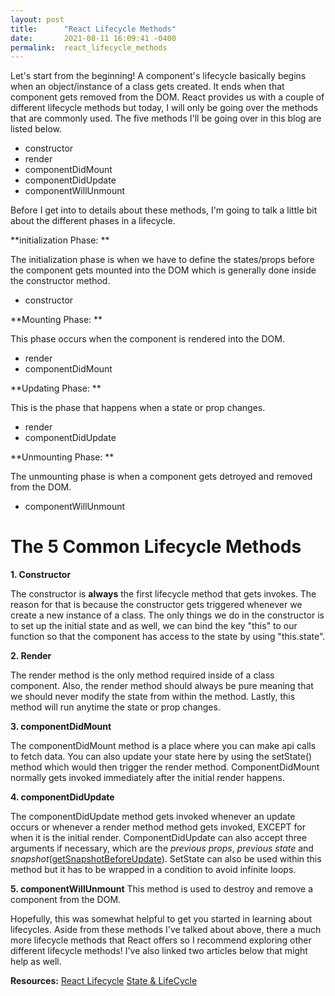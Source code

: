 ```yaml
---
layout: post
title:      "React Lifecycle Methods"
date:       2021-08-11 16:09:41 -0400
permalink:  react_lifecycle_methods
---
```



Let's start from the beginning!  A component's lifecycle basically begins when an object/instance of a class gets created. It ends when that component gets removed from the DOM. React provides us with a couple of different lifecycle methods but today, I will only be going over the methods that are commonly used. The five methods I'll be going over in this blog are listed below. 

* constructor 
* render
* componentDidMount
* componentDidUpdate
* componentWillUnmount
 
Before I get into to details about these methods, I'm going to talk a little bit about the different phases in a lifecycle. 

**initialization Phase: **

The initialization phase is when we have to define the states/props before the component gets mounted into the DOM which is generally done inside the constructor method.
* constructor

**Mounting Phase: **

This phase occurs when the component is rendered into the DOM.
* render
* componentDidMount

**Updating Phase: **

This is the phase that happens when a state or prop changes.
* render
* componentDidUpdate

**Unmounting Phase: **

The unmounting phase is when a component gets detroyed and removed from the DOM. 
* componentWillUnmount



# The 5 Common Lifecycle Methods
**1. Constructor**

The constructor is **always** the first lifecycle method that gets invokes. The reason for that is because the constructor gets triggered whenever we create a new instance of a class. The only things we do in the constructor is to set up the initial state and as well, we can bind the key "this" to our function so that the component has access to the state by using "this.state". 

**2. Render**

The render method is the only method required inside of a class component. Also, the render method should always be pure meaning that we should never modify the state from within the method. Lastly, this method will run anytime the state or prop changes. 

**3. componentDidMount**

The componentDidMount method is a place where you can make api calls to fetch data. You can also update your state here by using the setState() method which would then trigger the render method. ComponentDidMount normally gets invoked immediately after the initial render happens. 

**4. componentDidUpdate**

The componentDidUpdate method gets invoked whenever an update occurs or whenever a render method method gets invoked, EXCEPT for when it is the initial render. ComponentDidUpdate can also accept three arguments if necessary, which are the *previous props*, *previous state* and *snapshot*([getSnapshotBeforeUpdate](https://reactjs.org/docs/react-component.html#getsnapshotbeforeupdate)). SetState can also be used within this method but it has to be wrapped in a condition to avoid infinite loops. 

**5. componentWillUnmount**
This method is used to destroy and remove a component from the DOM.


Hopefully, this was somewhat helpful to get you started in learning about lifecycles. Aside from these methods I've talked about above, there a much more lifecycle methods that React offers so I recommend exploring other different lifecycle methods! I've also linked two articles below that might help as well. 


**Resources:**
[React Lifecycle](https://reactjs.org/docs/react-component.html)
[State & LifeCycle](https://reactjs.org/docs/state-and-lifecycle.html)



